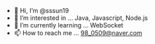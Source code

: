 - 👋 Hi, I’m @sssun19
- 👀 I’m interested in ... Java, Javascript, Node.js
- 🌱 I’m currently learning ... WebSocket
- 📫 How to reach me ... 98_0509@naver.com

<!---
sssun19/sssun19 is a ✨ special ✨ repository because its `README.md` (this file) appears on your GitHub profile.
You can click the Preview link to take a look at your changes.
--->
